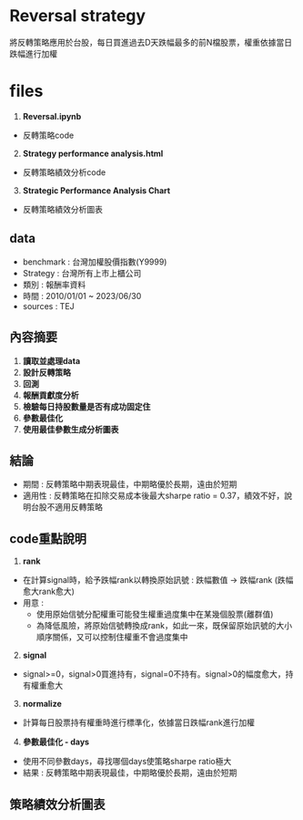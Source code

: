# Reversal strategy
將反轉策略應用於台股，每日買進過去D天跌幅最多的前N檔股票，權重依據當日跌幅進行加權

# files
1. **Reversal.ipynb**
- 反轉策略code
2. **Strategy performance analysis.html**
- 反轉策略績效分析code
3. **Strategic Performance Analysis Chart**
- 反轉策略績效分析圖表

## data
- benchmark : 台灣加權股價指數(Y9999)
- Strategy : 台灣所有上市上櫃公司
- 類別 : 報酬率資料
- 時間 : 2010/01/01 ~ 2023/06/30
- sources : TEJ

## 內容摘要
1. **讀取並處理data**
2. **設計反轉策略**
3. **回測**
4. **報酬貢獻度分析**
5. **檢驗每日持股數量是否有成功固定住**
6. **參數最佳化**
7. **使用最佳參數生成分析圖表**

## 結論
- 期間 : 反轉策略中期表現最佳，中期略優於長期，遠由於短期
- 適用性 : 反轉策略在扣除交易成本後最大sharpe ratio = 0.37，績效不好，說明台股不適用反轉策略
  
## code重點說明
1. **rank**
- 在計算signal時，給予跌幅rank以轉換原始訊號 : 跌幅數值 -> 跌幅rank (跌幅愈大rank愈大)
- 用意 :
    - 使用原始信號分配權重可能發生權重過度集中在某幾個股票(離群值)
    - 為降低風險，將原始信號轉換成rank，如此一來，既保留原始訊號的大小順序關係，又可以控制住權重不會過度集中  
2. **signal**
- signal>=0，signal>0買進持有，signal=0不持有。signal>0的幅度愈大，持有權重愈大
3. **normalize**
- 計算每日股票持有權重時進行標準化，依據當日跌幅rank進行加權
4. **參數最佳化 - days**
- 使用不同參數days，尋找哪個days使策略sharpe ratio極大
- 結果 : 反轉策略中期表現最佳，中期略優於長期，遠由於短期

## 策略績效分析圖表
